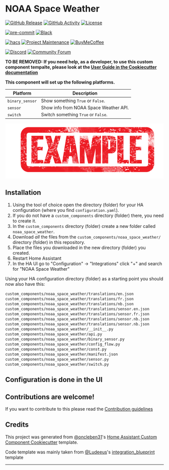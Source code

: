 # NOAA Space Weather

[![GitHub Release][releases-shield]][releases]
[![GitHub Activity][commits-shield]][commits]
[![License][license-shield]](LICENSE)

[![pre-commit][pre-commit-shield]][pre-commit]
[![Black][black-shield]][black]

[![hacs][hacsbadge]][hacs]
[![Project Maintenance][maintenance-shield]][user_profile]
[![BuyMeCoffee][buymecoffeebadge]][buymecoffee]

[![Discord][discord-shield]][discord]
[![Community Forum][forum-shield]][forum]

**TO BE REMOVED: If you need help, as a developer, to use this custom component tempalte,
please look at the [User Guide in the Cookiecutter documentation](https://cookiecutter-homeassistant-custom-component.readthedocs.io/en/stable/quickstart.html)**

**This component will set up the following platforms.**

| Platform        | Description                                                               |
| --------------- | ------------------------------------------------------------------------- |
| `binary_sensor` | Show something `True` or `False`.                                         |
| `sensor`        | Show info from NOAA Space Weather API. |
| `switch`        | Switch something `True` or `False`.                                       |

![example][exampleimg]

## Installation

1. Using the tool of choice open the directory (folder) for your HA configuration (where you find `configuration.yaml`).
2. If you do not have a `custom_components` directory (folder) there, you need to create it.
3. In the `custom_components` directory (folder) create a new folder called `noaa_space_weather`.
4. Download _all_ the files from the `custom_components/noaa_space_weather/` directory (folder) in this repository.
5. Place the files you downloaded in the new directory (folder) you created.
6. Restart Home Assistant
7. In the HA UI go to "Configuration" -> "Integrations" click "+" and search for "NOAA Space Weather"

Using your HA configuration directory (folder) as a starting point you should now also have this:

```text
custom_components/noaa_space_weather/translations/en.json
custom_components/noaa_space_weather/translations/fr.json
custom_components/noaa_space_weather/translations/nb.json
custom_components/noaa_space_weather/translations/sensor.en.json
custom_components/noaa_space_weather/translations/sensor.fr.json
custom_components/noaa_space_weather/translations/sensor.nb.json
custom_components/noaa_space_weather/translations/sensor.nb.json
custom_components/noaa_space_weather/__init__.py
custom_components/noaa_space_weather/api.py
custom_components/noaa_space_weather/binary_sensor.py
custom_components/noaa_space_weather/config_flow.py
custom_components/noaa_space_weather/const.py
custom_components/noaa_space_weather/manifest.json
custom_components/noaa_space_weather/sensor.py
custom_components/noaa_space_weather/switch.py
```

## Configuration is done in the UI

<!---->

## Contributions are welcome!

If you want to contribute to this please read the [Contribution guidelines](CONTRIBUTING.md)

## Credits

This project was generated from [@oncleben31](https://github.com/oncleben31)'s [Home Assistant Custom Component Cookiecutter](https://github.com/oncleben31/cookiecutter-homeassistant-custom-component) template.

Code template was mainly taken from [@Ludeeus](https://github.com/ludeeus)'s [integration_blueprint][integration_blueprint] template

---

[integration_blueprint]: https://github.com/custom-components/integration_blueprint
[black]: https://github.com/psf/black
[black-shield]: https://img.shields.io/badge/code%20style-black-000000.svg?style=for-the-badge
[buymecoffee]: https://www.buymeacoffee.com/tcarwash
[buymecoffeebadge]: https://img.shields.io/badge/buy%20me%20a%20coffee-donate-yellow.svg?style=for-the-badge
[commits-shield]: https://img.shields.io/github/commit-activity/y/tcarwash/noaa_space_weather.svg?style=for-the-badge
[commits]: https://github.com/tcarwash/noaa_space_weather/commits/main
[hacs]: https://hacs.xyz
[hacsbadge]: https://img.shields.io/badge/HACS-Custom-orange.svg?style=for-the-badge
[discord]: https://discord.gg/Qa5fW2R
[discord-shield]: https://img.shields.io/discord/330944238910963714.svg?style=for-the-badge
[exampleimg]: example.png
[forum-shield]: https://img.shields.io/badge/community-forum-brightgreen.svg?style=for-the-badge
[forum]: https://community.home-assistant.io/
[license-shield]: https://img.shields.io/github/license/tcarwash/noaa_space_weather.svg?style=for-the-badge
[maintenance-shield]: https://img.shields.io/badge/maintainer-%40tcarwash-blue.svg?style=for-the-badge
[pre-commit]: https://github.com/pre-commit/pre-commit
[pre-commit-shield]: https://img.shields.io/badge/pre--commit-enabled-brightgreen?style=for-the-badge
[releases-shield]: https://img.shields.io/github/release/tcarwash/noaa_space_weather.svg?style=for-the-badge
[releases]: https://github.com/tcarwash/noaa_space_weather/releases
[user_profile]: https://github.com/tcarwash
